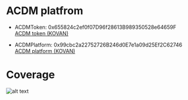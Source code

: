 # ACDM platfrom

 - ACDMToken: 0x655824c2ef0f07D96f28613B989350528e64659F                     
[ACDM token (KOVAN)](https://kovan.etherscan.io/address/0x655824c2ef0f07d96f28613b989350528e64659f)

 - ACDMPlatform: 0x99cbc2a22752726B246d0E7e1a09d25Ef2C62746                             
[ACDM platform (KOVAN)](https://kovan.etherscan.io/address/0x8ED5f8652DCE1c3F10be226EE1EA0Cf220773D54)

# Coverage

![alt text](coverage1.jpg)

